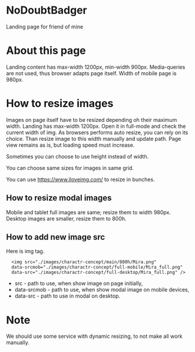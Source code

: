 # NoDoubtBadger
Landing page for friend of mine

# About this page
Landing content has max-width 1200px, min-width 900px.
Media-queries are not used, thus browser adapts page itself. Width of mobile page is 980px.

# How to resize images
Images on page itself have to be resized depending oh their maximum width. Landing has max-width 1200px. Open it in full-mode and check the current width of img. As browsers performs auto resize, you can rely on its choice. 
Than resize image to this width manually and update path. Page view remains as is, but loading speed must increase.

Sometimes you can choose to use height instead of width.

You can choose same sizes for images in same grid.

You can use https://www.iloveimg.com/ to resize in bunches.

## How to resize modal images

Mobile and tablet full images are same; resize them to width 980px.
Desktop images are smaller, resize them to 800h.

## How to add new image src

Here is img tag.

```
  <img src="./images/charactr-concept/main/800h/Mira.png"
  data-srcmob="./images/charactr-concept/full-mobile/Mira_full.png"
  data-src="./images/charactr-concept/full-desktop/Mira_full.png" />
```

- src - path to use, when show image on page initially,
- data-srcmob - path to use, when show modal image on mobile devices,
- data-src - path to use in modal on desktop.


# Note

We should use some service with dynamic resizing, to not make all work manually. 
